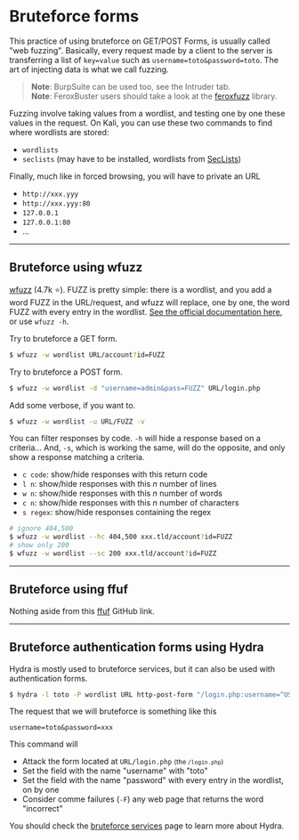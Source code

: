 # Bruteforce forms

<div class="row row-cols-md-2"><div>

This practice of using bruteforce on GET/POST Forms, is usually called "web fuzzing". Basically, every request made by a client to the server is transferring a list of `key=value` such as `username=toto&password=toto`. The art of injecting data is what we call fuzzing.

> **Note**: BurpSuite can be used too, see the Intruder tab.<br>
> **Note**: FeroxBuster users should take a look at the [feroxfuzz](https://github.com/epi052/feroxfuzz/) library.
</div><div>

Fuzzing involve taking values from a wordlist, and testing one by one these values in the request. On Kali, you can use these two commands to find where wordlists are stored:

* `wordlists`
* `seclists` (may have to be installed, wordlists from [SecLists](https://github.com/danielmiessler/SecLists))

Finally, much like in forced browsing, you will have to private an URL

* `http://xxx.yyy`
* `http://xxx.yyy:80`
* `127.0.0.1`
* `127.0.0.1:80`
* ...
</div></div>

<hr class="sl">

## Bruteforce using wfuzz

<div class="row row-cols-md-2"><div>

[wfuzz](https://github.com/xmendez/wfuzz) (4.7k ⭐). FUZZ is pretty simple: there is a wordlist, and you add a word FUZZ in the URL/request, and wfuzz will replace, one by one, the word FUZZ with every entry in the wordlist. [See the official documentation here](https://wfuzz.readthedocs.io/en/latest/index.html), or use `wfuzz -h`.

Try to bruteforce a GET form.

```bash
$ wfuzz -w wordlist URL/account?id=FUZZ
```

Try to bruteforce a POST form.

```bash
$ wfuzz -w wordlist -d "username=admin&pass=FUZZ" URL/login.php
```

Add some verbose, if you want to.

```bash
$ wfuzz -w wordlist -u URL/FUZZ -v
```

</div><div>

You can filter responses by code. `-h` will hide a response based on a criteria... And, `-s`, which is working the same, will do the opposite, and only show a response matching a criteria. 

* `c code`: show/hide responses with this return code
* `l n`: show/hide responses with this $n$ number of lines
* `w n`: show/hide responses with this $n$ number of words
* `c n`: show/hide responses with this $n$ number of characters
* `s regex`: show/hide responses containing the regex

```bash
# ignore 404,500
$ wfuzz -w wordlist --hc 404,500 xxx.tld/account?id=FUZZ
# show only 200
$ wfuzz -w wordlist --sc 200 xxx.tld/account?id=FUZZ
```
</div></div>

<hr class="sr">

## Bruteforce using ffuf

<div class="row row-cols-md-2"><div>

Nothing aside from this [ffuf](https://github.com/ffuf/ffuf) GitHub link.
</div><div>
</div></div>

<hr class="sl">

## Bruteforce authentication forms using Hydra

<div class="row row-cols-md-2"><div>

Hydra is mostly used to bruteforce services, but it can also be used with authentication forms.

```bash
$ hydra -l toto -P wordlist URL http-post-form "/login.php:username=^USER^&password=^PASS^:F=incorrect" -V
```

<p class="mt-3">The request that we will bruteforce is something like this</p>

```none
username=toto&password=xxx
```
</div><div>

This command will

* Attack the form located at `URL/login.php` <small>(the `/login.php`)</small>
* Set the field with the name "username" with "toto"
* Set the field with the name "password" with every entry in the wordlist, on by one
* Consider comme failures (`-F`) any web page that returns the word "incorrect"

You should check the [bruteforce services](../../random/crack_password/hydra.md) page to learn more about Hydra.
</div></div>